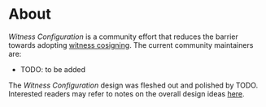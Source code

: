 # About

*Witness Configuration* is a community effort that reduces the barrier towards
adopting [witness cosigning][].  The current community maintainers are:

  - TODO: to be added

The *Witness Configuration* design was fleshed out and polished by TODO.
Interested readers may refer to notes on the overall design ideas
[here](https://git.glasklar.is/rgdd/witness-configuration-network).

[witness cosigning]: https://C2SP.org/tlog-witness
